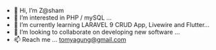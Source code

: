 - 👋 Hi, I’m Z@sham
- 👀 I’m interested in PHP / mySQL ...
- 🌱 I’m currently learning LARAVEL 9 CRUD App, Livewire and Flutter...
- 💞️ I’m looking to collaborate on developing new software ...
- 📫 Reach me ... tomyagung@gmail.com


<!---
zsham/zsham is a ✨ special ✨ repository because its `README.md` (this file) appears on your GitHub profile.
You can click the Preview link to take a look at your changes.
--->

